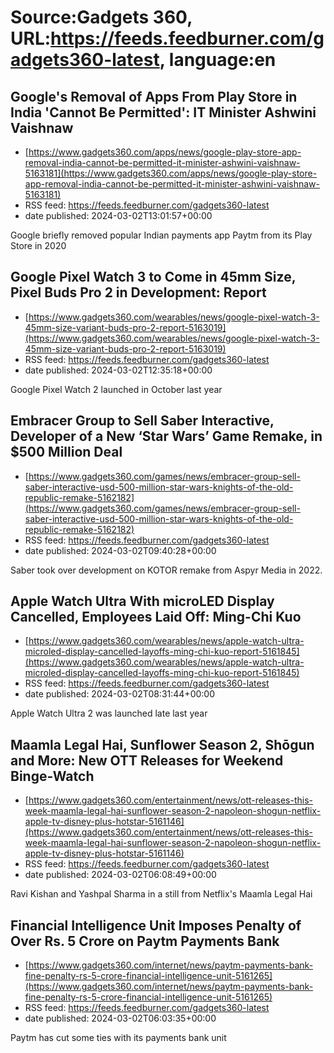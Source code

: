 # Source:Gadgets 360, URL:https://feeds.feedburner.com/gadgets360-latest, language:en

## Google's Removal of Apps From Play Store in India 'Cannot Be Permitted': IT Minister Ashwini Vaishnaw
 - [https://www.gadgets360.com/apps/news/google-play-store-app-removal-india-cannot-be-permitted-it-minister-ashwini-vaishnaw-5163181](https://www.gadgets360.com/apps/news/google-play-store-app-removal-india-cannot-be-permitted-it-minister-ashwini-vaishnaw-5163181)
 - RSS feed: https://feeds.feedburner.com/gadgets360-latest
 - date published: 2024-03-02T13:01:57+00:00

Google briefly removed popular Indian payments app Paytm from its Play Store in 2020

## Google Pixel Watch 3 to Come in 45mm Size, Pixel Buds Pro 2 in Development: Report
 - [https://www.gadgets360.com/wearables/news/google-pixel-watch-3-45mm-size-variant-buds-pro-2-report-5163019](https://www.gadgets360.com/wearables/news/google-pixel-watch-3-45mm-size-variant-buds-pro-2-report-5163019)
 - RSS feed: https://feeds.feedburner.com/gadgets360-latest
 - date published: 2024-03-02T12:35:18+00:00

Google Pixel Watch 2 launched in October last year

## Embracer Group to Sell Saber Interactive, Developer of a New ‘Star Wars’ Game Remake, in $500 Million Deal
 - [https://www.gadgets360.com/games/news/embracer-group-sell-saber-interactive-usd-500-million-star-wars-knights-of-the-old-republic-remake-5162182](https://www.gadgets360.com/games/news/embracer-group-sell-saber-interactive-usd-500-million-star-wars-knights-of-the-old-republic-remake-5162182)
 - RSS feed: https://feeds.feedburner.com/gadgets360-latest
 - date published: 2024-03-02T09:40:28+00:00

Saber took over development on KOTOR remake from Aspyr Media in 2022.

## Apple Watch Ultra With microLED Display Cancelled, Employees Laid Off: Ming-Chi Kuo
 - [https://www.gadgets360.com/wearables/news/apple-watch-ultra-microled-display-cancelled-layoffs-ming-chi-kuo-report-5161845](https://www.gadgets360.com/wearables/news/apple-watch-ultra-microled-display-cancelled-layoffs-ming-chi-kuo-report-5161845)
 - RSS feed: https://feeds.feedburner.com/gadgets360-latest
 - date published: 2024-03-02T08:31:44+00:00

Apple Watch Ultra 2 was launched late last year

## Maamla Legal Hai, Sunflower Season 2, Shōgun and More: New OTT Releases for Weekend Binge-Watch
 - [https://www.gadgets360.com/entertainment/news/ott-releases-this-week-maamla-legal-hai-sunflower-season-2-napoleon-shogun-netflix-apple-tv-disney-plus-hotstar-5161146](https://www.gadgets360.com/entertainment/news/ott-releases-this-week-maamla-legal-hai-sunflower-season-2-napoleon-shogun-netflix-apple-tv-disney-plus-hotstar-5161146)
 - RSS feed: https://feeds.feedburner.com/gadgets360-latest
 - date published: 2024-03-02T06:08:49+00:00

Ravi Kishan and Yashpal Sharma in a still from Netflix's Maamla Legal Hai

## Financial Intelligence Unit Imposes Penalty of Over Rs. 5 Crore on Paytm Payments Bank
 - [https://www.gadgets360.com/internet/news/paytm-payments-bank-fine-penalty-rs-5-crore-financial-intelligence-unit-5161265](https://www.gadgets360.com/internet/news/paytm-payments-bank-fine-penalty-rs-5-crore-financial-intelligence-unit-5161265)
 - RSS feed: https://feeds.feedburner.com/gadgets360-latest
 - date published: 2024-03-02T06:03:35+00:00

Paytm has cut some ties with its payments bank unit

